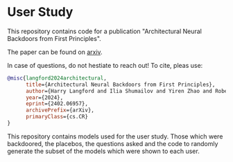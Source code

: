 # User Study

This repository contains code for a publication "Architectural Neural Backdoors from First Principles".

The paper can be found on [arxiv](https://arxiv.org/abs/2402.06957).

In case of questions, do not hestiate to reach out! To cite, pleas use:

```bibtex
@misc{langford2024architectural,
      title={Architectural Neural Backdoors from First Principles}, 
      author={Harry Langford and Ilia Shumailov and Yiren Zhao and Robert Mullins and Nicolas Papernot},
      year={2024},
      eprint={2402.06957},
      archivePrefix={arXiv},
      primaryClass={cs.CR}
}
```

This repository contains models used for the user study. Those which were backdoored, the placebos, the questions asked and the code to randomly generate the subset of the models which were shown to each user.
